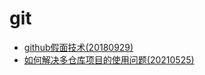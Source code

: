 # git
* [github假面技术(20180929)](../git/git-fake/README.md)
* [如何解决多仓库项目的使用问题(20210525)](../git/gitmodules/README.md)